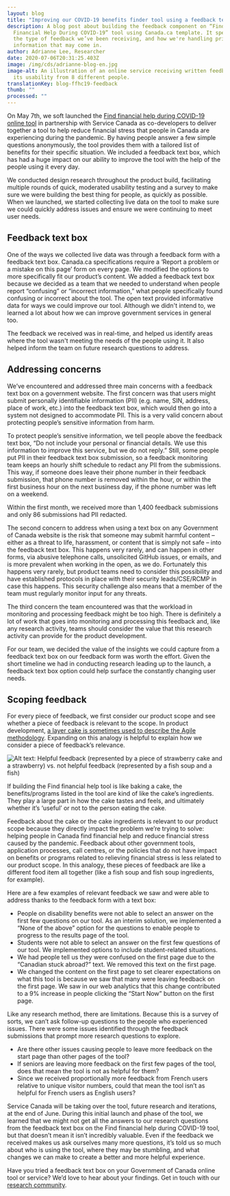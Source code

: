 ```yaml
---
layout: blog
title: "Improving our COVID-19 benefits finder tool using a feedback text box "
description: A blog post about building the feedback component on “Find
  Financial Help During COVID-19” tool using Canada.ca template. It speaks to
  the type of feedback we’ve been receiving, and how we're handling private
  information that may come in.
author: Adrianne Lee, Researcher
date: 2020-07-06T20:31:25.403Z
image: /img/cds/adrianne-blog-en.jpg
image-alt: An illustration of an online service receiving written feedback on
  its usability from 8 different people.
translationKey: blog-ffhc19-feedback
thumb: ""
processed: ""
---
```

On May 7th, we soft launched the [Find financial help during COVID-19 online tool](http://canada.ca/coronavirus-benefits) in partnership with Service Canada as co-developers to deliver together a tool to help reduce financial stress that people in Canada are experiencing during the pandemic. By having people answer a few simple questions anonymously, the tool provides them with a tailored list of benefits for their specific situation. We included a feedback text box, which has had a huge impact on our ability to improve the tool with the help of the people using it every day. 

We conducted design research throughout the product build, facilitating multiple rounds of quick, moderated usability testing and a survey to make sure we were building the best thing for people, as quickly as possible. When we launched, we started collecting live data on the tool to make sure we could quickly address issues and ensure we were continuing to meet user needs.

## Feedback text box

One of the ways we collected live data was through a feedback form with a feedback text box. Canada.ca specifications require a ‘Report a problem or a mistake on this page’ form on every page. We modified the options to more specifically fit our product’s content. We added a feedback text box because we decided as a team that we needed to understand when people report “confusing” or “incorrect information,” what people specifically found confusing or incorrect about the tool. The open text provided informative data for ways we could improve our tool. Although we didn't intend to, we learned a lot about how we can improve government services in general too.

The feedback we received was in real-time, and helped us identify areas where the tool wasn't meeting the needs of the people using it. It also helped inform the team on future research questions to address.

## Addressing concerns

We’ve encountered and addressed three main concerns with a feedback text box on a government website. The first concern was that users might submit personally identifiable information (PII) (e.g. name, SIN, address, place of work, etc.) into the feedback text box, which would then go into a system not designed to accommodate PII. This is a very valid concern about protecting people’s sensitive information from harm. 

To protect people’s sensitive information, we tell people above the feedback text box, “Do not include your personal or financial details. We use this information to improve this service, but we do not reply.” Still, some people put PII in their feedback text box submission, so a feedback monitoring team keeps an hourly shift schedule to redact any PII from the submissions.  This way, if someone does leave their phone number in their feedback submission, that phone number is removed within the hour, or within the first business hour on the next business day, if the phone number was left on a weekend. 

Within the first month, we received more than 1,400 feedback submissions and only 86 submissions had PII redacted. 

The second concern to address when using a text box on any Government of Canada website is the risk that someone may submit harmful content – either as a threat to life, harassment, or content that is simply not safe – into the feedback text box.  This happens very rarely, and can happen in other forms, via abusive telephone calls, unsolicited GitHub issues, or emails, and is more prevalent when working in the open, as we do. Fortunately this happens very rarely, but product teams need to consider this possibility and have established protocols in place with their security leads/CSE/RCMP in case this happens. This security challenge also means that a member of the team must regularly monitor input for any threats.

The third concern the team encountered was that the workload in monitoring and processing feedback might be too high. There is definitely a lot of work that goes into monitoring and processing this feedback and, like any research activity, teams should consider the value that this research activity can provide for the product development.

For our team, we decided the value of the  insights we could capture from a feedback text box on our feedback form was worth the effort. Given the short timeline we had in conducting research leading up to the launch,  a feedback text box option could help surface the constantly changing user needs.

## Scoping feedback

For every piece of feedback, we first consider our product scope and see whether a piece of feedback is relevant to the scope.  In product development, [a layer cake is sometimes used to describe the Agile methodology](https://twitter.com/nkkl/status/1066571295784022016). Expanding on this analogy is helpful to explain how we consider a piece of feedback’s relevance.

![Alt text: Helpful feedback (represented by a piece of strawberry cake and a strawberry) vs. not helpful feedback (represented by a fish soup and a fish)](/img/cds/adrianne-blog-infographic-en.jpg)

If building the Find financial help tool is like baking a cake, the benefits/programs listed in the tool are kind of like the cake’s ingredients. They play a large part in how the cake tastes and feels, and ultimately whether it’s ‘useful’ or not to the person eating the cake. 

Feedback about the cake or the cake ingredients is relevant to our product scope because they directly impact the problem we’re trying to solve: helping people in Canada find financial help and reduce financial stress caused by the pandemic. Feedback about other government tools, application processes, call centres, or the policies that do not have impact on benefits or programs related to relieving financial stress is less related to our product scope. In this analogy, these pieces of feedback are like a different food item all together (like a fish soup and fish soup ingredients, for example).

Here are a few examples of relevant feedback we saw and were able to address thanks to the feedback form with a text box:

* People on disability benefits were not able to select an answer on the first few questions on our tool. As an interim solution, we implemented a “None of the above” option for the questions to enable people to progress to the results page of the tool. 
* Students were not able to select an answer on the first few questions of our tool. We implemented options to include student-related situations.
* We had people tell us they were confused on the first page due to the “Canadian stuck abroad?” text. We removed this text on the first page.
* We changed the content on the first page to set clearer expectations on what this tool is because we saw that many were leaving feedback on the first page. We saw in our web analytics that this change contributed to a 9% increase in people clicking the “Start Now” button on the first page. 

Like any research method, there are limitations. Because this is a survey of sorts, we can’t ask follow-up questions to the people who experienced issues. There were some issues identified through the feedback submissions that prompt more research questions to explore.

* Are there other issues causing people to leave more feedback on the start page than other pages of the tool?
* If seniors are leaving more feedback on the first few pages of the tool, does that mean the tool is not as helpful for them? 
* Since we received proportionally more feedback from French users relative to unique visitor numbers, could that mean the tool isn’t as helpful for French users as English users?

Service Canada will be taking over the tool, future research and iterations,  at the end of June. During this initial launch and phase of the tool, we learned that we might not get all the answers to our research questions from the feedback text box on the Find financial help during COVID-19 tool, but that doesn’t mean it isn’t incredibly valuable. Even if the feedback we received makes us ask ourselves many more questions, it’s told us so much about who is using the tool, where they may be stumbling, and what changes we can make to create a better and more helpful experience. 

Have you tried a feedback text box on your Government of Canada online tool or service? We’d love to hear about your findings. Get in touch with our [research community](mailto:rc-gc-dr@cds-snc.ca).